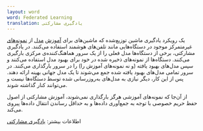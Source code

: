 ```yaml
---
layout: word
word: Federated Learning
translation: یادگیری مشارکتی
---
```


یک رویکرد یادگیری ماشین توزیع‌شده که ماشین‌های برای [آموزش](/T/training) [مدل](/M/model) از [نمونه‌های](/E/example) غیرمتمرکز موجود در دستگاه‌هایی مانند تلفن‌های هوشمند استفاده می‌کنند. در یادگیری مشارکتی، برخی از دستگاه‌ها مدل فعلی را از یک سرور هماهنگ‌کننده‌ی مرکزی بارگیری می‌کنند. دستگاه‌ها از نمونه‌های ذخیره شده در خود برای بهبود مدل استفاده می‌کنند و سپس مدل‌های بهبود یافته (و نه نمونه‌های آموزش را) را در سرور بارگذاری می‌کنند. در سرور تمامی مدل‌های بهبود یافته شده جمع می‌شوند تا یک مدل جهانی بهینه ارائه دهند. پس از این کار، دیگر نیازی به مدل‌های به‌روزرسانی شده توسط دستگاه‌ها نیست و می‌توانند کنار گذاشته شوند.

از آن‌جا که نمونه‌های آموزشی هرگز بارگذاری نمی‌شوند، آموزش مشارکتی از اصول حفظ حریم خصوصی با توجه به جمع‌آوری داده‌ها و به حداقل رساندن انتقال داده‌ها پیروی می‌کند.

اطلاعات بیشتر: [یادگیری مشارکتی](https://federated.withgoogle.com/)
